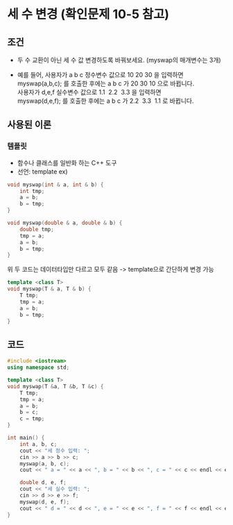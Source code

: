 # 세 수 변경 (확인문제 10-5 참고)
  
  
## 조건
- 두 수 교환이 아닌 세 수 값 변경하도록 바꿔보세요. (myswap의 매개변수는 3개)  
  
- 예를 들어, 사용자가 a b c 정수변수 값으로 10 20 30 을 입력하면  
myswap(a,b,c); 를 호출한 후에는 a b c 가 20 30 10 으로 바뀝니다.  
사용자가 d,e,f 실수변수 값으로 1.1  2.2  3.3 을 입력하면  
myswap(d,e,f); 를 호출한 후에는 a b c 가 2.2  3.3  1.1 로 바뀝니다.  

## 사용된 이론
### 템플릿
- 함수나 클래스를 일반화 하는 C++ 도구
- 선언: template<class T>
ex)
```C++
void myswap(int & a, int & b) {
	int tmp;
	a = b;
	b = tmp;
}
```

```C++
void myswap(double & a, double & b) {
	double tmp;
	tmp = a;
	a = b;
	b = tmp;
}
```
위 두 코드는 데이터타입만 다르고 모두 같음 -> template으로 간단하게 변경 가능
```C++
template <class T>
void myswap(T & a, T & b) {
	T tmp;
	tmp = a;
	a = b;
	b = tmp;
}
```
  
## 코드
```C++
#include <iostream>
using namespace std;

template <class T>
void myswap(T &a, T &b, T &c) {
    T tmp;
    tmp = a;
    a = b;
    b = c;
    c = tmp;
}

int main() {
    int a, b, c;
    cout << "세 정수 입력: ";
    cin >> a >> b >> c;
    myswap(a, b, c);
    cout << " a = " << a << ", b = " << b << ", c = " << c << endl << endl;

    double d, e, f;
    cout << "세 실수 입력: ";
    cin >> d >> e >> f;
    myswap(d, e, f);
    cout << " d = " << d << ", e = " << e << ", f = " << f << endl << endl;
}
```
